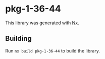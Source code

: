 # pkg-1-36-44

This library was generated with [Nx](https://nx.dev).

## Building

Run `nx build pkg-1-36-44` to build the library.
